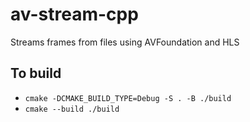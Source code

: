 # av-stream-cpp
Streams frames from files using AVFoundation and HLS

## To build
- `cmake -DCMAKE_BUILD_TYPE=Debug -S . -B ./build`
- `cmake --build ./build`


